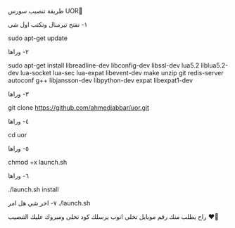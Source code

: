 
طريقة تنصيب سورس UOR💢 

١- تفتح تيرمنال وتكتب اول شي

sudo apt-get update

٢- وراها

sudo apt-get install libreadline-dev libconfig-dev libssl-dev lua5.2 liblua5.2-dev lua-socket lua-sec lua-expat libevent-dev make unzip git redis-server autoconf g++ libjansson-dev libpython-dev expat libexpat1-dev

٣- وراها

git clone https://github.com/ahmedjabbar/uor.git

٤- وراها

cd uor

٥- وراها

chmod +x launch.sh

٦- وراها

./launch.sh install

٧- اخر شي هل امر
./launch.sh

راح يطلب منك رقم موبايل تخلي انوب يرسلك كود تخلي ومبروك عليك التنصيب ❤️🙂
